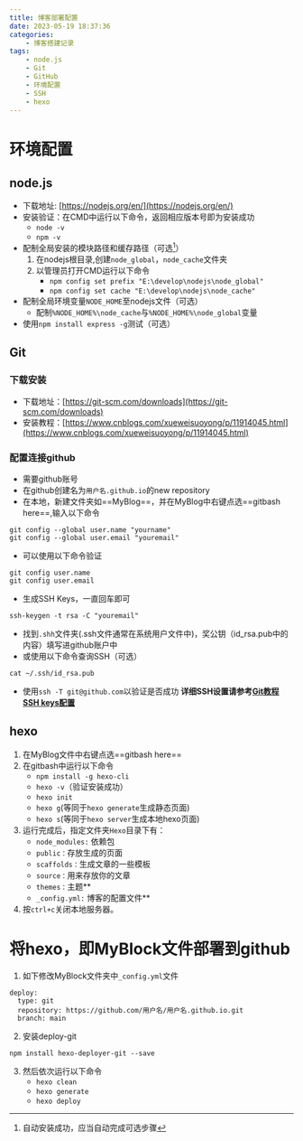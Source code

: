 ```yaml
---
title: 博客部署配置
date: 2023-05-19 18:37:36
categories: 
	- 博客搭建记录
tags: 
	- node.js
	- Git
	- GitHub
	- 环境配置
	- SSH
	- hexo
---
```

# 环境配置
## node.js
- 下载地址: [https://nodejs.org/en/](https://nodejs.org/en/)
- 安装验证：在CMD中运行以下命令，返回相应版本号即为安装成功
	- `node -v`
	- `npm -v`
- 配制全局安装的模块路径和缓存路径（可选[^01]）
	1. 在nodejs根目录,创建`node_global`，`node_cache`文件夹
	2. 以管理员打开CMD运行以下命令
		- `npm config set prefix "E:\develop\nodejs\node_global"`
		- `npm config set cache "E:\develop\nodejs\node_cache"`
- 配制全局环境变量`NODE_HOME`至nodejs文件（可选）
	- 配制`%NODE_HOME%\node_cache`与`%NODE_HOME%\node_global`变量
- 使用`npm install express -g`测试（可选）

## Git
### 下载安装
- 下载地址：[https://git-scm.com/downloads](https://git-scm.com/downloads)
- 安装教程：[https://www.cnblogs.com/xueweisuoyong/p/11914045.html](https://www.cnblogs.com/xueweisuoyong/p/11914045.html)

### 配置连接github
- 需要github账号
- 在github创建名为`用户名.github.io`的new repository
- 在本地，新建文件夹如==MyBlog==，并在MyBlog中右键点选==gitbash here==,输入以下命令
```
git config --global user.name "yourname"
git config --global user.email "youremail"
```
- 可以使用以下命令验证
```
git config user.name
git config user.email
```
- 生成SSH Keys，一直回车即可
```
ssh-keygen -t rsa -C "youremail"
```
- 找到`.shh`文件夹(.ssh文件通常在系统用户文件中)，奖公钥（id_rsa.pub中的内容）填写进github账户中
- 或使用以下命令查询SSH（可选）
```
cat ~/.ssh/id_rsa.pub
```
- 使用`ssh -T git@github.com`以验证是否成功
**详细SSH设置请参考[Git教程 SSH keys配置](https://blog.csdn.net/qq_36667170/article/details/79094257)**
## hexo
1. 在MyBlog文件中右键点选==gitbash here==
2. 在gitbash中运行以下命令
	- `npm install -g hexo-cli`
	- `hexo -v`（验证安装成功）
	- `hexo init`
	- `hexo g`(等同于`hexo generate`生成静态页面)
	- `hexo s`(等同于`hexo server`生成本地hexo页面)
3. 运行完成后，指定文件夹`Hexo`目录下有：
	-   `node_modules:` 依赖包
	-   `public：`存放生成的页面
	-   `scaffolds：`生成文章的一些模板
	-   `source：`用来存放你的文章
	-   `themes：`主题**
	-   `_config.yml:` 博客的配置文件**
4. 按`ctrl+c`关闭本地服务器。

# 将hexo，即MyBlock文件部署到github
1. 如下修改MyBlock文件夹中`_config.yml`文件
```
deploy:
  type: git
  repository: https://github.com/用户名/用户名.github.io.git
  branch: main
```
2. 安装deploy-git
```
npm install hexo-deployer-git --save
```
3. 然后依次运行以下命令
	- `hexo clean`
	- `hexo generate`
	- `hexo deploy`



















[^01]:自动安装成功，应当自动完成可选步骤